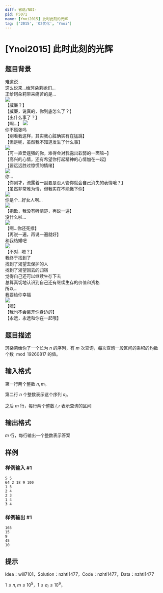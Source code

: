 ```yaml
---
diff: 省选/NOI-
pid: P5071
name: [Ynoi2015] 此时此刻的光辉
tag: ['2015', 'O2优化', 'Ynoi']
---
```

# [Ynoi2015] 此时此刻的光辉
## 题目背景

难道说...  
这么说来...给珂朵莉她们...  
正给珂朵莉带来痛苦的是...  
![](https://cdn.luogu.com.cn/upload/pic/45561.png)  
【威廉？】  
【威廉，说真的，你到底怎么了？】  
【出什么事了？】  
【啊...】 
![](https://cdn.luogu.com.cn/upload/pic/45562.png)   
你不慌张吗  
【别看我这样，其实我心脏确实有在猛跳】  
【但是呢，虽然我不知道发生了什么事】  
![](https://cdn.luogu.com.cn/upload/pic/45563.png)  
【可一直爱逞强的你，难得会对我露出软弱的一面嘛~】   
【高兴的心情，还有希望你打起精神的心情加在一起】  
【要远远胜过惊慌的情绪】  
![](https://cdn.luogu.com.cn/upload/pic/45564.png)  
你...  
【你刚才，流露着一副要是没人管你就会自己消失的表情哦？】  
【虽然非常难为情，但我实在不能撇下你】  
![](https://cdn.luogu.com.cn/upload/pic/45565.png)  
你是个...好女人啊...  
![](https://cdn.luogu.com.cn/upload/pic/45567.png)  
【抱歉，我没有听清楚，再说一遍】  
没什么啦...  
![](https://cdn.luogu.com.cn/upload/pic/45568.png)  
【啊...你还死撑】  
【再说一遍，再说一遍就好】  
和我结婚吧  
![](https://cdn.luogu.com.cn/upload/pic/45569.png)  
【不对...嗯？】  
我终于找到了  
找到了渴望去保护的人  
找到了渴望回去的归宿  
觉得自己还可以继续生存下去  
总算真切地认识到自己还有继续生存的价值和资格  
所以...  
我要给你幸福  
![](https://cdn.luogu.com.cn/upload/pic/45570.png)  
【嗯】  
【我也不会离开你身边的】  
【永远，永远和你在一起哦】   
## 题目描述

珂朵莉给你了一个长为 $n$ 的序列，有 $m$ 次查询，每次查询一段区间的乘积的约数个数 $\bmod 19260817$ 的值。
## 输入格式

第一行两个整数 $n,m$。  

第二行 $n$ 个整数表示这个序列 $a_i$。

之后 $m$ 行，每行两个整数 $l,r$ 表示查询的区间  

## 输出格式

$m$ 行，每行输出一个整数表示答案
## 样例

### 样例输入 #1
```
5 5
64 2 18 9 100
1 5
2 4
2 3
1 4
3 4
```
### 样例输出 #1
```
165
15
9
45
10
```
## 提示

Idea：will7101，Solution：nzhtl1477，Code：nzhtl1477，Data：nzhtl1477

$1\leq n,m\leq 10^5$，$1 \leq a_i \leq10^9$。

